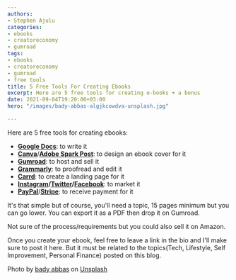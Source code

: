 ```yaml
---
authors:
- Stephen Ajulu
categories:
- ebooks
- creatoreconomy
- gumroad
tags:
- ebooks
- creatoreconomy
- gumroad
- free tools
title: 5 Free Tools For Creating Ebooks
excerpt: Here are 5 free tools for creating e-books + a bonus
date: 2021-09-04T19:20:00+03:00
hero: "/images/bady-abbas-algjkcowdva-unsplash.jpg"

---
```

Here are 5 free tools for creating ebooks:

* [**Google Docs**](https://www.google.com/url?sa=t&rct=j&q=&esrc=s&source=web&cd=&cad=rja&uact=8&ved=2ahUKEwjU__3C4OXyAhUFrxoKHbwsD-oQFnoECAYQAQ&url=https%3A%2F%2Fdocs.google.com%2Fdocument%2Fu%2F0%2F&usg=AOvVaw2GSg9qEkTUoGTBtb4uwDkC): to write it
* [**Canva**](https://www.canva.com/join/fret-cheese-concierge)/[**Adobe Spark Post**](https://spark.adobe.com/sp/): to design an ebook cover for it
* [**Gumroad**](https://stephenajulu.gumroad.com/l/EEnXP): to host and sell it
* [**Grammarly**](https://app.grammarly.com/): to proofread and edit it
* [**Carrd**](https://try.carrd.co/fxxsbw29): to create a landing page for it
* [**Instagram**](https://instagram.com/stephenajulu)**/**[**Twitter**](https://twitter.com/stephenajulu)**/**[**Facebook**](https://facebook.com/stephenajulu): to market it
* [**PayPal**](https://paypal.com)/[**Stripe**](https://stripe.com): to receive payment for it

It's that simple but of course, you'll need a topic, 15 pages minimum but you can go lower. You can export it as a PDF then drop it on Gumroad. 

Not sure of the process/requirements but you could also sell it on Amazon.

Once you create your ebook, feel free to leave a link in the bio and I'll make sure to post it here. But it must be related to the topics(Tech, Lifestyle, Self Improvement, Personal Finance) posted on this blog.

Photo by [bady abbas](https://unsplash.com/@bady?utm_source=unsplash&utm_medium=referral&utm_content=creditCopyText) on [Unsplash](https://unsplash.com/s/photos/ebooks?utm_source=unsplash&utm_medium=referral&utm_content=creditCopyText)
